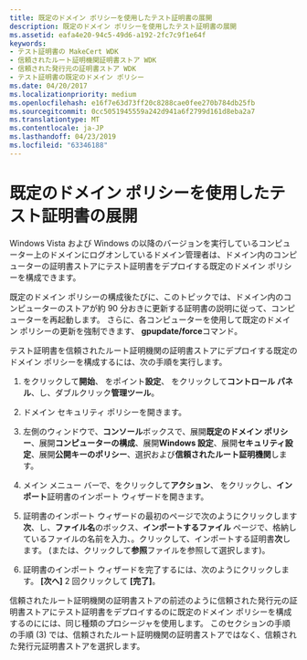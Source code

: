 ```yaml
---
title: 既定のドメイン ポリシーを使用したテスト証明書の展開
description: 既定のドメイン ポリシーを使用したテスト証明書の展開
ms.assetid: eafa4e20-94c5-49d6-a192-2fc7c9f1e64f
keywords:
- テスト証明書の MakeCert WDK
- 信頼されたルート証明機関証明書ストア WDK
- 信頼された発行元の証明書ストア WDK
- テスト証明書の既定のドメイン ポリシー
ms.date: 04/20/2017
ms.localizationpriority: medium
ms.openlocfilehash: e16f7e63d73ff20c8288cae0fee270b784db25fb
ms.sourcegitcommit: 0cc5051945559a242d941a6f2799d161d8eba2a7
ms.translationtype: MT
ms.contentlocale: ja-JP
ms.lasthandoff: 04/23/2019
ms.locfileid: "63346188"
---
```

# <a name="deploying-a-test-certificate-by-using-the-default-domain-policy"></a>既定のドメイン ポリシーを使用したテスト証明書の展開


Windows Vista および Windows の以降のバージョンを実行しているコンピューター上のドメインにログオンしているドメイン管理者は、ドメイン内のコンピューターの証明書ストアにテスト証明書をデプロイする既定のドメイン ポリシーを構成できます。

既定のドメイン ポリシーの構成後たびに、このトピックでは、ドメイン内のコンピューターのストアが約 90 分おきに更新する証明書の説明に従って、コンピューターを再起動します。 さらに、各コンピューターを使用して既定のドメイン ポリシーの更新を強制できます、 **gpupdate/force**コマンド。

テスト証明書を信頼されたルート証明機関の証明書ストアにデプロイする既定のドメイン ポリシーを構成するには、次の手順を実行します。

1.  をクリックして**開始**、 をポイント**設定**、 をクリックして**コントロール パネル**、し、ダブルクリック**管理ツール**。

2.  ドメイン セキュリティ ポリシーを開きます。

3.  左側のウィンドウで、**コンソール**ボックスで、展開**既定のドメイン ポリシー**、展開**コンピューターの構成**、展開**Windows 設定**、展開**セキュリティ設定**、展開**公開キーのポリシー**、選択および**信頼されたルート証明機関**します。

4.  メイン メニュー バーで、をクリックして**アクション**、 をクリックし、**インポート**証明書のインポート ウィザードを開きます。

5.  証明書のインポート ウィザードの最初のページで次のようにクリックします**次**、し、**ファイル名**のボックス、**インポートするファイル** ページで、格納しているファイルの名前を入力、。クリックして、インポートする証明書**次**します。 (または、クリックして**参照**ファイルを参照して選択します)。

6.  証明書のインポート ウィザードを完了するには、次のようにクリックします。 **[次へ]** 2 回クリックして **[完了]**。

信頼されたルート証明機関の証明書ストアの前述のように信頼された発行元の証明書ストアにテスト証明書をデプロイするのに既定のドメイン ポリシーを構成するのにには、同じ種類のプロシージャを使用します。 このセクションの手順の手順 (3) では、信頼されたルート証明機関の証明書ストアではなく、信頼された発行元証明書ストアを選択します。

 

 





